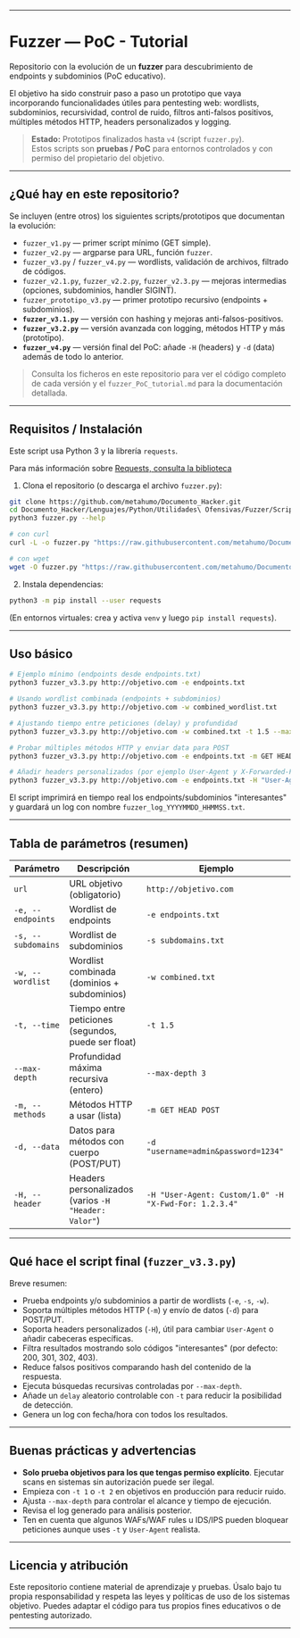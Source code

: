 
---

# Fuzzer — PoC - Tutorial 

Repositorio con la evolución de un **fuzzer** para descubrimiento de endpoints y subdominios (PoC educativo). 

El objetivo ha sido construir paso a paso un prototipo que vaya incorporando funcionalidades útiles para pentesting web: wordlists, subdominios, recursividad, control de ruido, filtros anti-falsos positivos, múltiples métodos HTTP, headers personalizados y logging.

> **Estado:** Prototipos finalizados hasta `v4` (script `fuzzer.py`).  
> Estos scripts son **pruebas / PoC** para entornos controlados y con permiso del propietario del objetivo.

---

## ¿Qué hay en este repositorio?

Se incluyen (entre otros) los siguientes scripts/prototipos que documentan la evolución:

- `fuzzer_v1.py` — primer script mínimo (GET simple).
- `fuzzer_v2.py` — argparse para URL, función `fuzzer`.
- `fuzzer_v3.py` / `fuzzer_v4.py` — wordlists, validación de archivos, filtrado de códigos.
- `fuzzer_v2.1.py`, `fuzzer_v2.2.py`, `fuzzer_v2.3.py` — mejoras intermedias (opciones, subdominios, handler SIGINT).
- `fuzzer_prototipo_v3.py` — primer prototipo recursivo (endpoints + subdominios).
- **`fuzzer_v3.1.py`** — versión con hashing y mejoras anti-falsos-positivos.
- **`fuzzer_v3.2.py`** — versión avanzada con logging, métodos HTTP y más (prototipo).
- **`fuzzer_v4.py`** — versión final del PoC: añade `-H` (headers) y `-d` (data) además de todo lo anterior.

> Consulta los ficheros en este repositorio para ver el código completo de cada versión y el `fuzzer_PoC_tutorial.md` para la documentación detallada.

---

## Requisitos / Instalación

Este script usa Python 3 y la librería `requests`.

Para más información sobre [Requests, consulta la biblioteca](../../Bibliotecas/Requests)

1. Clona el repositorio (o descarga el archivo `fuzzer.py`):

```bash
git clone https://github.com/metahumo/Documento_Hacker.git
cd Documento_Hacker/Lenguajes/Python/Utilidades\ Ofensivas/Fuzzer/Script/
python3 fuzzer.py --help

# con curl
curl -L -o fuzzer.py "https://raw.githubusercontent.com/metahumo/Documento_Hacker/main/Lenguajes/Python/Utilidades%20Ofensivas/Fuzzer/Script/fuzzer.py"

# con wget
wget -O fuzzer.py "https://raw.githubusercontent.com/metahumo/Documento_Hacker/main/Lenguajes/Python/Utilidades%20Ofensivas/Fuzzer/Script/fuzzer.py"

````

2. Instala dependencias:

```bash
python3 -m pip install --user requests
```

(En entornos virtuales: crea y activa `venv` y luego `pip install requests`).

---

## Uso básico

```bash
# Ejemplo mínimo (endpoints desde endpoints.txt)
python3 fuzzer_v3.3.py http://objetivo.com -e endpoints.txt

# Usando wordlist combinada (endpoints + subdominios)
python3 fuzzer_v3.3.py http://objetivo.com -w combined_wordlist.txt

# Ajustando tiempo entre peticiones (delay) y profundidad
python3 fuzzer_v3.3.py http://objetivo.com -w combined.txt -t 1.5 --max-depth 2

# Probar múltiples métodos HTTP y enviar data para POST
python3 fuzzer_v3.3.py http://objetivo.com -e endpoints.txt -m GET HEAD POST -d "username=admin&password=1234"

# Añadir headers personalizados (por ejemplo User-Agent y X-Forwarded-For)
python3 fuzzer_v3.3.py http://objetivo.com -e endpoints.txt -H "User-Agent: CustomScanner/1.0" -H "X-Forwarded-For: 1.2.3.4"
```

El script imprimirá en tiempo real los endpoints/subdominios "interesantes" y guardará un log con nombre `fuzzer_log_YYYYMMDD_HHMMSS.txt`.

---

## Tabla de parámetros (resumen)

| Parámetro          | Descripción                                          | Ejemplo                                               |
| ------------------ | ---------------------------------------------------- | ----------------------------------------------------- |
| `url`              | URL objetivo (obligatorio)                           | `http://objetivo.com`                                 |
| `-e, --endpoints`  | Wordlist de endpoints                                | `-e endpoints.txt`                                    |
| `-s, --subdomains` | Wordlist de subdominios                              | `-s subdomains.txt`                                   |
| `-w, --wordlist`   | Wordlist combinada (dominios + subdominios)          | `-w combined.txt`                                     |
| `-t, --time`       | Tiempo entre peticiones (segundos, puede ser float)  | `-t 1.5`                                              |
| `--max-depth`      | Profundidad máxima recursiva (entero)                | `--max-depth 3`                                       |
| `-m, --methods`    | Métodos HTTP a usar (lista)                          | `-m GET HEAD POST`                                    |
| `-d, --data`       | Datos para métodos con cuerpo (POST/PUT)             | `-d "username=admin&password=1234"`                   |
| `-H, --header`     | Headers personalizados (varios `-H "Header: Valor"`) | `-H "User-Agent: Custom/1.0" -H "X-Fwd-For: 1.2.3.4"` |

---

## Qué hace el script final (`fuzzer_v3.3.py`)

Breve resumen:

* Prueba endpoints y/o subdominios a partir de wordlists (`-e`, `-s`, `-w`).
* Soporta múltiples métodos HTTP (`-m`) y envío de datos (`-d`) para POST/PUT.
* Soporta headers personalizados (`-H`), útil para cambiar `User-Agent` o añadir cabeceras específicas.
* Filtra resultados mostrando solo códigos "interesantes" (por defecto: 200, 301, 302, 403).
* Reduce falsos positivos comparando hash del contenido de la respuesta.
* Ejecuta búsquedas recursivas controladas por `--max-depth`.
* Añade un `delay` aleatorio controlable con `-t` para reducir la posibilidad de detección.
* Genera un log con fecha/hora con todos los resultados.

---

## Buenas prácticas y advertencias

* **Solo prueba objetivos para los que tengas permiso explícito**. Ejecutar scans en sistemas sin autorización puede ser ilegal.
* Empieza con `-t 1` o `-t 2` en objetivos en producción para reducir ruido.
* Ajusta `--max-depth` para controlar el alcance y tiempo de ejecución.
* Revisa el log generado para análisis posterior.
* Ten en cuenta que algunos WAFs/WAF rules u IDS/IPS pueden bloquear peticiones aunque uses `-t` y `User-Agent` realista.

---

## Licencia y atribución

Este repositorio contiene material de aprendizaje y pruebas. Úsalo bajo tu propia responsabilidad y respeta las leyes y políticas de uso de los sistemas objetivo. Puedes adaptar el código para tus propios fines educativos o de pentesting autorizado.

---
